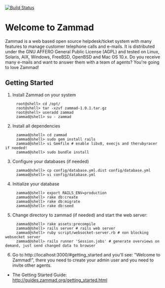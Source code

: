 [![Build Status](http://ci.zammad.org/job/ZammadUnittest-ruby-1.9.3-p362/badge/icon)](http://ci.zammad.org/job/ZammadUnittest-ruby-1.9.3-p362/)

Welcome to Zammad
=================

Zammad is a web based open source helpdesk/ticket system with many features
to manage customer telephone calls and e-mails. It is distributed under the
GNU AFFERO General Public License (AGPL) and tested on Linux, Solaris, AIX,
Windows, FreeBSD, OpenBSD and Mac OS 10.x. Do you receive many e-mails and
want to answer them with a team of agents? You're going to love Zammad!


Getting Started
---------------

1. Install Zammad on your system

```
     root@shell> cd /opt/
     root@shell> tar -xzvf zammad-1.0.1.tar.gz
     root@shell> useradd zammad
     zammad@shell> su - zammad
```

2. Install all dependencies

```
     zammad@shell> cd zammad
     zammad@shell> sudo gem install rails
     zammad@shell> vi Gemfile # enable libv8, execjs and therubyracer if needed!
     zammad@shell> sudo bundle install
```

3. Configure your databases (if needed)

```
     zammad@shell> cp config/database.yml.dist config/database.yml
     zammad@shell> vi config/database.yml
````

4. Initialize your database

```
     zammad@shell> export RAILS_ENV=production
     zammad@shell> rake db:create
     zammad@shell> rake db:migrate
     zammad@shell> rake db:seed
```

5. Change directory to zammad</tt> (if needed) and start the web server:

```
     zammad@shell> rake assets:precompile
     zammad@shell> rails server # rails web server
     zammad@shell> ruby script/websocket-server.rb # non blocking websocket server
     zammad@shell> rails runner 'Session.jobs' # generate overviews on demand, just send changed data to browser
```

6. Go to http://localhost:3000/#getting_started and you'll see:
       "Welcome to Zammad!", there you need to create your admin
       user and you need to invite other agents.

* The Getting Started Guide: http://guides.zammad.org/getting_started.html

